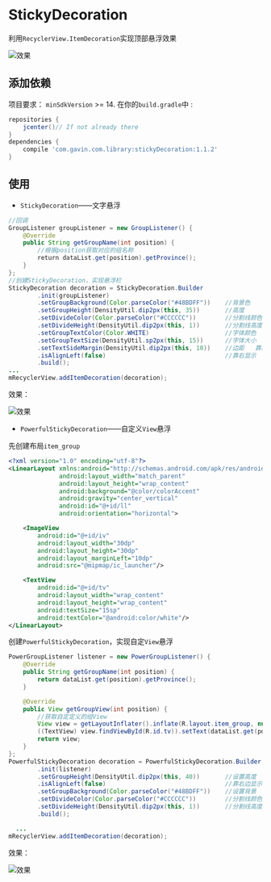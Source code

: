 # StickyDecoration
利用`RecyclerView.ItemDecoration`实现顶部悬浮效果

![效果](http://upload-images.jianshu.io/upload_images/1638147-89986d7141741cdf.gif?imageMogr2/auto-orient/strip)

## 添加依赖
项目要求： `minSdkVersion` >= 14.
在你的`build.gradle`中 :
```gradle
repositories {
    jcenter()// If not already there
}
dependencies {
    compile 'com.gavin.com.library:stickyDecoration:1.1.2'
}
```

## 使用

- `StickyDecoration`——文字悬浮
```java
//回调
GroupListener groupListener = new GroupListener() {
    @Override
    public String getGroupName(int position) {
        //根据position获取对应的组名称
        return dataList.get(position).getProvince();
    }
};
//创建StickyDecoration，实现悬浮栏
StickyDecoration decoration = StickyDecoration.Builder
        .init(groupListener)
        .setGroupBackground(Color.parseColor("#48BDFF"))    //背景色
        .setGroupHeight(DensityUtil.dip2px(this, 35))       //高度
        .setDivideColor(Color.parseColor("#CCCCCC"))        //分割线颜色 
        .setDivideHeight(DensityUtil.dip2px(this, 1))       //分割线高度 (默认没有分割线) 
        .setGroupTextColor(Color.WHITE)                     //字体颜色
        .setGroupTextSize(DensityUtil.sp2px(this, 15))      //字体大小
        .setTextSideMargin(DensityUtil.dip2px(this, 10))    //边距   靠左时为左边距  靠右时为右边距
        .isAlignLeft(false)                                 //靠右显示  （默认靠左）
        .build();
...
mRecyclerView.addItemDecoration(decoration);
```
效果：

![效果](http://upload-images.jianshu.io/upload_images/1638147-f3c2cbe712aa65fb.gif?imageMogr2/auto-orient/strip)



- `PowerfulStickyDecoration`——自定义`View`悬浮

先创建布局`item_group`
```xml
<?xml version="1.0" encoding="utf-8"?>
<LinearLayout xmlns:android="http://schemas.android.com/apk/res/android"
              android:layout_width="match_parent"
              android:layout_height="wrap_content"
              android:background="@color/colorAccent"
              android:gravity="center_vertical"
              android:id="@+id/ll"
              android:orientation="horizontal">

    <ImageView
        android:id="@+id/iv"
        android:layout_width="30dp"
        android:layout_height="30dp"
        android:layout_marginLeft="10dp"
        android:src="@mipmap/ic_launcher"/>

    <TextView
        android:id="@+id/tv"
        android:layout_width="wrap_content"
        android:layout_height="wrap_content"
        android:textSize="15sp"
        android:textColor="@android:color/white"/>
</LinearLayout>
```
创建`PowerfulStickyDecoration`，实现自定`View`悬浮
```java
PowerGroupListener listener = new PowerGroupListener() {
    @Override
    public String getGroupName(int position) {
        return dataList.get(position).getProvince();
    }

    @Override
    public View getGroupView(int position) {
        //获取自定定义的组View
        View view = getLayoutInflater().inflate(R.layout.item_group, null, false);
        ((TextView) view.findViewById(R.id.tv)).setText(dataList.get(position).getProvince());
        return view;
    }
};
PowerfulStickyDecoration decoration = PowerfulStickyDecoration.Builder
        .init(listener)
        .setGroupHeight(DensityUtil.dip2px(this, 40))       //设置高度
        .isAlignLeft(false)                                 //靠右边显示   默认左边 
        .setGroupBackground(Color.parseColor("#48BDFF"))    //设置背景   默认透明 
        .setDivideColor(Color.parseColor("#CCCCCC"))        //分割线颜色 
        .setDivideHeight(DensityUtil.dip2px(this, 1))       //分割线高度 
        .build();

  ...
mRecyclerView.addItemDecoration(decoration);
```
效果：

![效果](http://upload-images.jianshu.io/upload_images/1638147-3fed255296a6c3db.gif?imageMogr2/auto-orient/strip)
